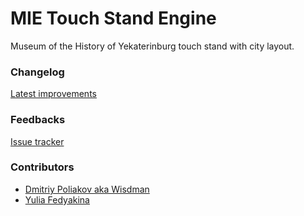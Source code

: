 # MIE Touch Stand Engine
Museum of the History of Yekaterinburg touch stand with city layout.

### Changelog

[Latest improvements](CHANGELOG.md)

### Feedbacks

[Issue tracker](https://github.com/Lit3D/ekbmuseum-table/issues)

### Contributors

- [Dmitriy Poliakov aka Wisdman](https://github.com/wisdman)
- [Yulia Fedyakina](https://github.com/saigach)
